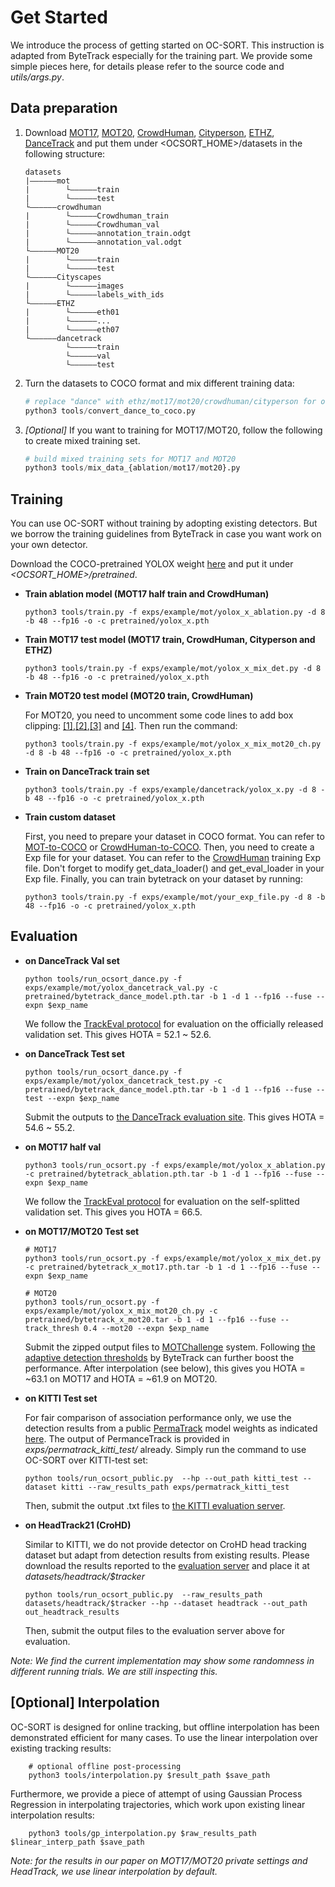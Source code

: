 # Get Started 
We introduce the process of getting started on OC-SORT. This instruction is adapted from ByteTrack especially for the training part. We provide some simple pieces here, for details please refer to the source code and *utils/args.py*.

## Data preparation

1. Download [MOT17](https://motchallenge.net/), [MOT20](https://motchallenge.net/), [CrowdHuman](https://www.crowdhuman.org/), [Cityperson](https://github.com/Zhongdao/Towards-Realtime-MOT/blob/master/DATASET_ZOO.md), [ETHZ](https://github.com/Zhongdao/Towards-Realtime-MOT/blob/master/DATASET_ZOO.md), [DanceTrack](https://github.com/DanceTrack/DanceTrack) and put them under <OCSORT_HOME>/datasets in the following structure:
    ```
    datasets
    |——————mot
    |        └——————train
    |        └——————test
    └——————crowdhuman
    |        └——————Crowdhuman_train
    |        └——————Crowdhuman_val
    |        └——————annotation_train.odgt
    |        └——————annotation_val.odgt
    └——————MOT20
    |        └——————train
    |        └——————test
    └——————Cityscapes
    |        └——————images
    |        └——————labels_with_ids
    └——————ETHZ
    |        └——————eth01
    |        └——————...
    |        └——————eth07
    └——————dancetrack        
             └——————train
             └——————val
             └——————test
    ```

2. Turn the datasets to COCO format and mix different training data:

    ```python
    # replace "dance" with ethz/mot17/mot20/crowdhuman/cityperson for others
    python3 tools/convert_dance_to_coco.py 
    ```

3. *[Optional]* If you want to training for MOT17/MOT20, follow the following to create mixed training set.

    ```python
    # build mixed training sets for MOT17 and MOT20 
    python3 tools/mix_data_{ablation/mot17/mot20}.py
    ```

## Training
You can use OC-SORT without training by adopting existing detectors. But we borrow the training guidelines from ByteTrack in case you want work on your own detector. 

Download the COCO-pretrained YOLOX weight [here](https://github.com/Megvii-BaseDetection/YOLOX/tree/0.1.0) and put it under *\<OCSORT_HOME\>/pretrained*.

* **Train ablation model (MOT17 half train and CrowdHuman)**

    ```shell
    python3 tools/train.py -f exps/example/mot/yolox_x_ablation.py -d 8 -b 48 --fp16 -o -c pretrained/yolox_x.pth
    ```

* **Train MOT17 test model (MOT17 train, CrowdHuman, Cityperson and ETHZ)**

    ```shell
    python3 tools/train.py -f exps/example/mot/yolox_x_mix_det.py -d 8 -b 48 --fp16 -o -c pretrained/yolox_x.pth
    ```

* **Train MOT20 test model (MOT20 train, CrowdHuman)**

    For MOT20, you need to uncomment some code lines to add box clipping: [[1]](https://github.com/ifzhang/ByteTrack/blob/72cd6dd24083c337a9177e484b12bb2b5b3069a6/yolox/data/data_augment),[[2]](https://github.com/ifzhang/ByteTrack/blob/72cd6dd24083c337a9177e484b12bb2b5b3069a6/yolox/data/datasets/mosaicdetection.py#L122),[[3]](https://github.com/ifzhang/ByteTrack/blob/72cd6dd24083c337a9177e484b12bb2b5b3069a6/yolox/data/datasets/mosaicdetection.py#L217) and [[4]](https://github.com/ifzhang/ByteTrack/blob/72cd6dd24083c337a9177e484b12bb2b5b3069a6/yolox/utils/boxes.py#L115). Then run the command:

    ```shell
    python3 tools/train.py -f exps/example/mot/yolox_x_mix_mot20_ch.py -d 8 -b 48 --fp16 -o -c pretrained/yolox_x.pth
    ```

* **Train on DanceTrack train set**
    ```shell
    python3 tools/train.py -f exps/example/dancetrack/yolox_x.py -d 8 -b 48 --fp16 -o -c pretrained/yolox_x.pth
    ```

* **Train custom dataset**

    First, you need to prepare your dataset in COCO format. You can refer to [MOT-to-COCO](https://github.com/ifzhang/ByteTrack/blob/main/tools/convert_mot17_to_coco.py) or [CrowdHuman-to-COCO](https://github.com/ifzhang/ByteTrack/blob/main/tools/convert_crowdhuman_to_coco.py). Then, you need to create a Exp file for your dataset. You can refer to the [CrowdHuman](https://github.com/ifzhang/ByteTrack/blob/main/exps/example/mot/yolox_x_ch.py) training Exp file. Don't forget to modify get_data_loader() and get_eval_loader in your Exp file. Finally, you can train bytetrack on your dataset by running:

    ```shell
    python3 tools/train.py -f exps/example/mot/your_exp_file.py -d 8 -b 48 --fp16 -o -c pretrained/yolox_x.pth
    ```


## Evaluation

* **on DanceTrack Val set**
    ```shell
    python tools/run_ocsort_dance.py -f exps/example/mot/yolox_dancetrack_val.py -c pretrained/bytetrack_dance_model.pth.tar -b 1 -d 1 --fp16 --fuse --expn $exp_name
    ```
    We follow the [TrackEval protocol](https://github.com/DanceTrack/DanceTrack/tree/main/TrackEval) for evaluation on the officially released validation set. This gives HOTA = 52.1 ~ 52.6.

* **on DanceTrack Test set**
    ```shell
    python tools/run_ocsort_dance.py -f exps/example/mot/yolox_dancetrack_test.py -c pretrained/bytetrack_dance_model.pth.tar -b 1 -d 1 --fp16 --fuse --test --expn $exp_name
    ```
    Submit the outputs to [the DanceTrack evaluation site](https://competitions.codalab.org/competitions/35786). This gives HOTA = 54.6 ~ 55.2.

* **on MOT17 half val**
    ```shell
    python3 tools/run_ocsort.py -f exps/example/mot/yolox_x_ablation.py -c pretrained/bytetrack_ablation.pth.tar -b 1 -d 1 --fp16 --fuse --expn $exp_name
    ```
    We follow the [TrackEval protocol](https://github.com/DanceTrack/DanceTrack/tree/main/TrackEval) for evaluation on the self-splitted validation set. This gives you HOTA = 66.5.

* **on MOT17/MOT20 Test set**
    ```shell
    # MOT17
    python3 tools/run_ocsort.py -f exps/example/mot/yolox_x_mix_det.py -c pretrained/bytetrack_x_mot17.pth.tar -b 1 -d 1 --fp16 --fuse --expn $exp_name

    # MOT20
    python3 tools/run_ocsort.py -f exps/example/mot/yolox_x_mix_mot20_ch.py -c pretrained/bytetrack_x_mot20.tar -b 1 -d 1 --fp16 --fuse --track_thresh 0.4 --mot20 --expn $exp_name
    ```
    Submit the zipped output files to [MOTChallenge](https://motchallenge.net/) system. Following [the adaptive detection thresholds](https://github.com/ifzhang/ByteTrack/blob/d742a3321c14a7412f024f2218142c7441c1b699/yolox/evaluators/mot_evaluator.py#L139) by ByteTrack can further boost the performance. After interpolation (see below), this gives you HOTA = ~63.1 on MOT17 and HOTA = \~61.9 on MOT20.

* **on KITTI Test set**
  
    For fair comparison of association performance only, we use the detection results from a public [PermaTrack](https://github.com/TRI-ML/permatrack) model weights as indicated [here](https://github.com/TRI-ML/permatrack/issues/16). The output of PermanceTrack is provided in *exps/permatrack_kitti_test/* already. Simply run the command to use OC-SORT over KITTI-test set:

    ```shell
    python tools/run_ocsort_public.py  --hp --out_path kitti_test --dataset kitti --raw_results_path exps/permatrack_kitti_test
    ```

    Then, submit the output .txt files to [the KITTI evaluation server](http://www.cvlibs.net/datasets/kitti/).

* **on HeadTrack21 (CroHD)**

    Similar to KITTI, we do not provide detector on CroHD head tracking dataset but adapt from detection results from existing results. Please download the results reported to the [evaluation server](https://motchallenge.net/results/Head_Tracking_21/) and place it at *datasets/headtrack/$tracker*

    ```shell
    python tools/run_ocsort_public.py  --raw_results_path datasets/headtrack/$tracker --hp --dataset headtrack --out_path out_headtrack_results 
    ```
    Then, submit the output files to the evaluation server above for evaluation.


*Note: We find the current implementation may show some randomness in different running trials. We are still inspecting this.*

## [Optional] Interpolation
OC-SORT is designed for online tracking, but offline interpolation has been demonstrated efficient for many cases. To use the linear interpolation over existing tracking results:
```shell
    # optional offline post-processing
    python3 tools/interpolation.py $result_path $save_path
```
Furthermore, we provide a piece of attempt of using Gaussian Process Regression in interpolating trajectories, which work upon existing linear interpolation results:
```shell
    python3 tools/gp_interpolation.py $raw_results_path $linear_interp_path $save_path
```
*Note: for the results in our paper on MOT17/MOT20 private settings and HeadTrack, we use linear interpolation by default.*